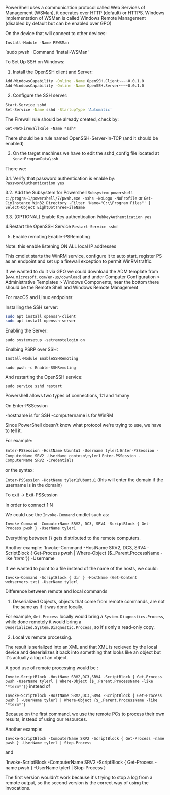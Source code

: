 PowerShell uses a communication protocol called Web Services of Management (WSMan), it operates over HTTP (default) or HTTPS. Windows implementation of WSMan is called Windows Remote Management (disabled by default but can be enabled over GPO)

On the device that will connect to other devices:

`Install-Module -Name PSWSMan`

`sudo pwsh -Command 'Install-WSMan'

To Set Up SSH on Windows:

1. Install the OpenSSH client and Server:

```bash
Add-WindowsCapability -Online -Name OpenSSH.Client~~~~0.0.1.0
Add-WindowsCapability -Online -Name OpenSSH.Server~~~~0.0.1.0
```

2. Configure the SSH server:

```bash
Start-Service sshd
Set-Service -Name sshd -StartupType 'Automatic'
```

The Firewall rule should be already created, check by:

`Get-NetFirewallRule -Name *ssh*`

There should be a rule named OpenSSH-Server-In-TCP (and it should be enabled)

3. On the target machines we have to edit the sshd_config file located at `$env:ProgramData\ssh`

There we:

3.1. Verify that password authentication is enable by: `PasswordAuthentication yes`

3.2. Add the Subsystem for Powershell `Subsystem powershell c:/progra~1/powershell/7/pwsh.exe -sshs -NoLogo -NoProfile` or `Get-CimInstance Win32_Directory -Filter 'Name="C:\\Program Files"' | Select-Object EightDotThreeFileName`

3.3. (OPTIONAL) Enable Key authentication `PubkeyAuthentication yes`

4.Restart the OpenSSH Service `Restart-Service sshd`

5. Enable remoting Enable-PSRemoting 

Note: this enable listening ON ALL local IP addresses

This cmdlet starts the WinRM service, configure it to auto start, register PS as an endpoint and set up a firewall exception to permit WinRM traffic.

If we wanted to do it via GPO we could download the ADM template from (`www.microsoft.com/en-us/download`) and under Computer Configuration > Administrative Templates > Windows Components, near the bottom there should be the Remote Shell and Windows Remote Management

For macOS and Linux endpoints:

Installing the SSH server:

```bash
sudo apt install openssh-client
sudo apt install openssh-server
```

Enabling the Server:

`sudo systemsetup -setremotelogin on`

Enalbing PSRP over SSH:

`Install-Module EnableSSHRemoting`

`sudo pwsh -c Enable-SSHRemoting`

And restarting the OpenSSH service:

`sudo service sshd restart`

Powershell allows two types of connections, 1:1 and 1:many 

On Enter-PSSession 

-hostname is for SSH
-computername is for WinRM

Since PowerShell doesn't know what protocol we're trying to use, we have to tell it.

For example: 

`Enter-PSSession -HostName Ubuntu1 -Username tyler1`
`Enter-PSSession -ComputerName SRV2 -UserName contoso\tyler1`
`Enter-PSSession -ComputerName SRV2 -Credentials`

or the syntax:

`Enter-PSSession -HostName tyler1@Ubuntu1` (this will enter the domain if the username is in the domain)

To exit -> Exit-PSSession

In order to connect 1:N

We could use the `Invoke-Command` cmdlet such as:

`Invoke-Command -ComputerName SRV2, DC3, SRV4 -ScriptBlock { Get-Process pwsh } -UserName tyler1`

Everything between {} gets distributed to the remote computers.

Another example: `Invoke-Command -HostName SRV2, DC3, SRV4 -ScriptBlock { Get-Process pwsh |  Where-Object {$_.Parent.ProcessName -like '*term*'}} -Username

If we wanted to point to a file instead of the name of the hosts, we could:

`Invoke-Command -ScriptBlock { dir } -HostName (Get-Content webservers.txt) -UserName tylerl`

Difference between remote and local commands

1. Deserialized Objects, objects that come from remote commands, are not the same as if it was done locally. 

For example, `Get-Process` locally would bring a `System.Diagnostics.Process`, while done remotely it would bring a `Deserialized.System.Diagnostic.Process`, so it's only a read-only copy.

2. Local vs remote processing.

The result is serialized into an XML and that XML is recieved by the local device and deserializes it back into something that looks like an object but it's actually a log of an object.

A good use of remote processing would be : 

`Invoke-ScriptBlock -HostName SRV2,DC3,SRV4 -ScriptBlock { Get-Process pwsh -UserName tylerl | Where-Object {$_.Parent.ProcessName -like '*term*'}}` instead of 

`Invoke-ScriptBlock -HostName SRV2,DC3,SRV4 -ScriptBlock { Get-Process pwsh } -UserName tylerl | Where-Object {$_.Parent.ProcessName -like '*term*'}`

Because on the first command, we use the remote PCs to process their own results, instead of using our resources.

Another example:

`Invoke-ScriptBlock -ComputerName SRV2 -ScriptBlock { Get-Process -name pwsh } -UserName tylerl | Stop-Process`

and

`Invoke-ScriptBlock -ComputerName SRV2 -ScriptBlock { Get-Process -name pwsh } -UserName tylerl | Stop-Process }

The first version wouldn't work because it's trying to stop a log from a remote output, so the second version is the correct way of using the invocations.